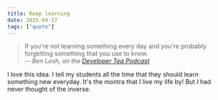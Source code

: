 ```yaml
---
title: Keep learning
date: 2015-04-17
tags: ["quote"]
---
```


> If you're not learning something every day and you're probably forgetting something that you use to know.  
> <cite>-- Ben Lesh, on the [Developer Tea Podcast][1]</cite>

I love this idea. I tell my students all the time that they should learn something new everyday. It's the montra that I live my life by! But I had never thought of the inverse.

[1]: https://www.developertea.com/episodes/10034
